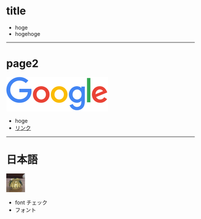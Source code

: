 # title

- hoge
- hogehoge

---

# page2


![logo](./img/logo.png)

- hoge
- [リンク](https://www.google.com/?hl=ja)


---

# 日本語

<img src="./img/mino.jpg" height="50" style="background:none; border:none; box-shadow:none;">
<br>

- font チェック
- フォント
